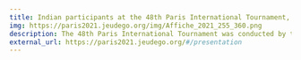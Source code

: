 ```yaml
---
title: Indian participants at the 48th Paris International Tournament, 2021
img: https://paris2021.jeudego.org/img/Affiche_2021_255_360.png
description: The 48th Paris International Tournament was conducted by the European Go Federation from 3rd to 5th of April, 2021. It was held on the Online Go Server (OGS). The AIGP had one representative in this tournament, Karan Rawat, who finished the tournament ranked 74, out of 175 participants.
external_url: https://paris2021.jeudego.org/#/presentation
---
```


